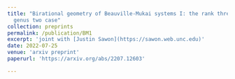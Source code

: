 ```yaml
---
title: "Birational geometry of Beauville-Mukai systems I: the rank three and
  genus two case"
collection: preprints
permalink: /publication/BM1
excerpt: 'joint with [Justin Sawon](https://sawon.web.unc.edu)'
date: 2022-07-25
venue: 'arxiv preprint'
paperurl: 'https://arxiv.org/abs/2207.12603'

---
```


